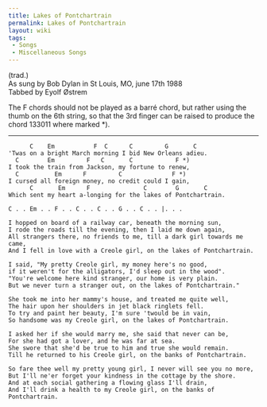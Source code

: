 ```yaml
---
title: Lakes of Pontchartrain
permalink: Lakes of Pontchartrain
layout: wiki
tags:
 - Songs
 - Miscellaneous Songs
---
```


(trad.)  
As sung by Bob Dylan in St Louis, MO, june 17th 1988  
Tabbed by Eyolf Østrem

The F chords should not be played as a barré chord, but rather using the
thumb on the 6th string, so that the 3rd finger can be raised to produce
the chord 133011 where marked \*).

* * * * *

          C    Em           F  C      C         G       C
    'Twas on a bright March morning I bid New Orleans adieu.
      C        Em         F   C       C            F *)
    I took the train from Jackson, my fortune to renew,
      C          Em      F         C              F *)
    I cursed all foreign money, no credit could I gain,
          C       Em      F               C        G       C
    Which sent my heart a-longing for the lakes of Pontchartrain.

    C . . Em . . F . . C . . C . . G . . C . . |. . .

    I hopped on board of a railway car, beneath the morning sun,
    I rode the roads till the evening, then I laid me down again,
    All strangers there, no friends to me, till a dark girl towards me came,
    And I fell in love with a Creole girl, on the lakes of Pontchartrain.

    I said, "My pretty Creole girl, my money here's no good,
    if it weren't for the alligators, I'd sleep out in the wood".
    "You're welcome here kind stranger, our home is very plain.
    But we never turn a stranger out, on the lakes of Pontchartrain."

    She took me into her mammy's house, and treated me quite well,
    The hair upon her shoulders in jet black ringlets fell.
    To try and paint her beauty, I'm sure 'twould be in vain,
    So handsome was my Creole girl, on the lakes of Pontchartrain.

    I asked her if she would marry me, she said that never can be,
    For she had got a lover, and he was far at sea.
    She swore that she'd be true to him and true she would remain.
    Till he returned to his Creole girl, on the banks of Pontchartrain.

    So fare thee well my pretty young girl, I never will see you no more,
    But I'll ne'er forget your kindness in the cottage by the shore.
    And at each social gathering a flowing glass I'll drain,
    And I'll drink a health to my Creole girl, on the banks of Pontchartrain.
